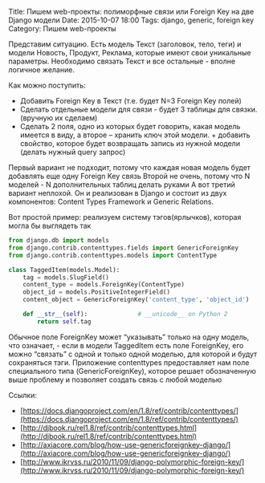 Title: Пишем web-проекты: полиморфные связи или Foreign Key на две Django модели
Date: 2015-10-07 18:00
Tags: django, generic, foreign key
Category: Пишем web-проекты

Представим ситуацию. 
Есть модель Текст (заголовок, тело, теги) и модели Новость, Продукт, Реклама, которые имеют свои уникальные параметры. 
Необходимо связать Текст и все остальные - вполне логичное желание. 

Как можно поступить:

- Добавить Foreign Key в Текст (т.е. будет N=3 Foreign Key полей)
- Сделать отдельные модели для связи - будет 3 таблицы для связки. (вручную их сделаем)
- Сделать 2 поля, одно из которых будет говорить, какая модель имеется в виду, а второе – хранить ключ этой модели. + добавить свойство, которое будет возвращать запись из нужной модели (делать нужный query запрос) 

Первый вариант не подходит, потому что каждая новая модель будет добавлять еще одну Foreign Key связь
Второй не очень, потому что N моделей - N дополнительных таблиц делать руками
А вот третий вариант неплохой. Он и реализован в Django и состоит из двух компонентов: Content Types Framework и Generic Relations.

Вот простой пример: реализуем систему тэгов(ярлычков), которая могла бы выглядеть так

```python
from django.db import models
from django.contrib.contenttypes.fields import GenericForeignKey
from django.contrib.contenttypes.models import ContentType

class TaggedItem(models.Model):
    tag = models.SlugField()
    content_type = models.ForeignKey(ContentType)
    object_id = models.PositiveIntegerField()
    content_object = GenericForeignKey('content_type', 'object_id')

    def __str__(self):              # __unicode__ on Python 2
        return self.tag
```

Обычное поле ForeignKey может “указывать” только на одну модель, что означает, - если в модели TaggedItem есть поле ForeignKey, его можно “связать” с одной и только одной моделью, для которой и будут сохраняться тэги. Приложение contenttypes предоставляет нам поле специального типа (GenericForeignKey), которое решает обозначенную выше проблему и позволяет создать связь с любой моделью

Ссылки:

- [https://docs.djangoproject.com/en/1.8/ref/contrib/contenttypes/](https://docs.djangoproject.com/en/1.8/ref/contrib/contenttypes/)
- [http://djbook.ru/rel1.8/ref/contrib/contenttypes.html](http://djbook.ru/rel1.8/ref/contrib/contenttypes.html)
- [http://axiacore.com/blog/how-use-genericforeignkey-django/](http://axiacore.com/blog/how-use-genericforeignkey-django/)
- [http://www.ikrvss.ru/2010/11/09/django-polymorphic-foreign-key/](http://www.ikrvss.ru/2010/11/09/django-polymorphic-foreign-key/)